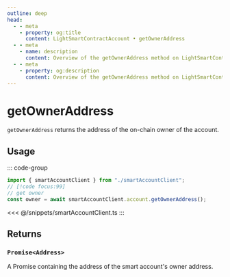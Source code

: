 ```yaml
---
outline: deep
head:
  - - meta
    - property: og:title
      content: LightSmartContractAccount • getOwnerAddress
  - - meta
    - name: description
      content: Overview of the getOwnerAddress method on LightSmartContractAccount
  - - meta
    - property: og:description
      content: Overview of the getOwnerAddress method on LightSmartContractAccount
---
```


# getOwnerAddress

`getOwnerAddress` returns the address of the on-chain owner of the account.

## Usage

::: code-group

```ts [example.ts]
import { smartAccountClient } from "./smartAccountClient";
// [!code focus:99]
// get owner
const owner = await smartAccountClient.account.getOwnerAddress();
```

<<< @/snippets/smartAccountClient.ts
:::

## Returns

### `Promise<Address>`

A Promise containing the address of the smart account's owner address.
